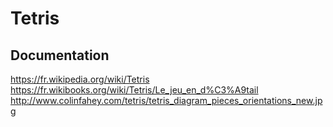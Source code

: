 # Tetris

## Documentation

https://fr.wikipedia.org/wiki/Tetris
https://fr.wikibooks.org/wiki/Tetris/Le_jeu_en_d%C3%A9tail
http://www.colinfahey.com/tetris/tetris_diagram_pieces_orientations_new.jpg
